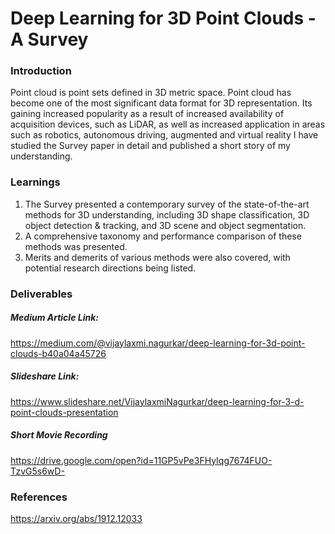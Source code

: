 # Deep Learning for 3D Point Clouds - A Survey

###  Introduction
Point cloud is point sets defined in 3D metric space. Point cloud has become one of the most significant data format for 3D representation. Its gaining increased popularity as a result of increased availability of acquisition devices, such as LiDAR, as well as increased application in areas such as robotics, autonomous driving, augmented and virtual reality I have studied the Survey paper in detail and published a short story of my understanding.

### Learnings
1. The Survey  presented a contemporary survey of the state-of-the-art methods for 3D understanding, including 3D shape classification, 3D object detection & tracking, and 3D scene and object segmentation. 
2. A comprehensive taxonomy and performance comparison of these methods  was presented. 
3. Merits and demerits of various methods were also covered, with potential research directions being listed.

### Deliverables

##### Medium Article Link:

https://medium.com/@vijaylaxmi.nagurkar/deep-learning-for-3d-point-clouds-b40a04a45726

##### Slideshare Link:

https://www.slideshare.net/VijaylaxmiNagurkar/deep-learning-for-3-d-point-clouds-presentation

##### Short Movie Recording

https://drive.google.com/open?id=11GP5vPe3FHyIqg7674FUO-TzvG5s6wD-

### References

https://arxiv.org/abs/1912.12033
